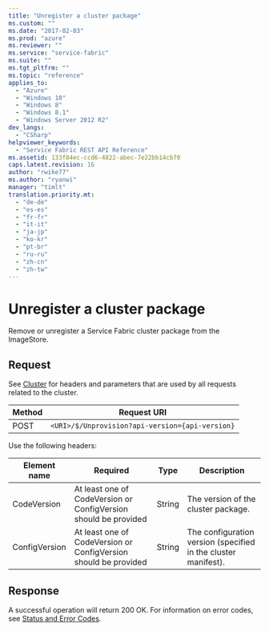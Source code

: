 ```yaml
---
title: "Unregister a cluster package"
ms.custom: ""
ms.date: "2017-02-03"
ms.prod: "azure"
ms.reviewer: ""
ms.service: "service-fabric"
ms.suite: ""
ms.tgt_pltfrm: ""
ms.topic: "reference"
applies_to: 
  - "Azure"
  - "Windows 10"
  - "Windows 8"
  - "Windows 8.1"
  - "Windows Server 2012 R2"
dev_langs: 
  - "CSharp"
helpviewer_keywords: 
  - "Service Fabric REST API Reference"
ms.assetid: 133f84ec-ccd6-4822-abec-7e22bb14cb70
caps.latest.revision: 16
author: "rwike77"
ms.author: "ryanwi"
manager: "timlt"
translation.priority.mt: 
  - "de-de"
  - "es-es"
  - "fr-fr"
  - "it-it"
  - "ja-jp"
  - "ko-kr"
  - "pt-br"
  - "ru-ru"
  - "zh-cn"
  - "zh-tw"
---
```

# Unregister a cluster package
Remove or unregister a Service Fabric cluster package from the ImageStore.  
  
## Request  
 See [Cluster](cluster.md) for headers and parameters that are used by all requests related to the cluster.  
  
|Method|Request URI|  
|------------|-----------------|  
|POST|`<URI>/$/Unprovision?api-version={api-version}`|  
  
 Use the following headers:  
  
|Element name|Required|Type|Description|  
|------------------|--------------|----------|-----------------|  
|CodeVersion|At least one of CodeVersion or ConfigVersion should be provided|String|The version of the cluster package.|  
|ConfigVersion|At least one of CodeVersion or ConfigVersion should be provided|String|The configuration version (specified in the cluster manifest).|  
  
## Response  
 A successful operation will return 200 OK. For information on error codes, see [Status and Error Codes](status-and-error-codes1.md).